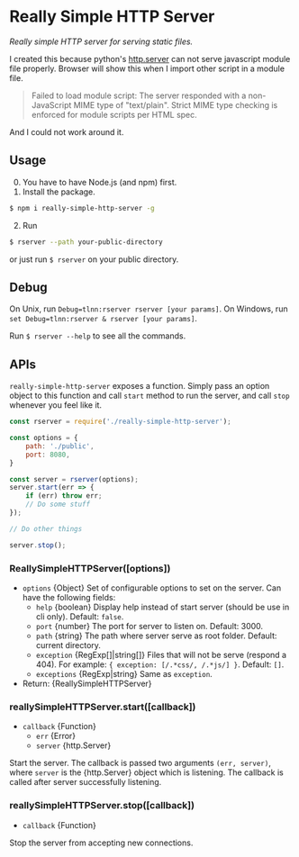 # Really Simple HTTP Server

*Really simple HTTP server for serving static files.*

I created this because python's [http.server](https://docs.python.org/3/library/http.server.html) can not serve javascript module file properly.
Browser will show this when I import other script in a module file.

> Failed to load module script: The server responded with a non-JavaScript MIME type of "text/plain". Strict MIME type checking is enforced for module scripts per HTML spec.

And I could not work around it.

## Usage
0. You have to have Node.js (and npm) first.
1. Install the package.
```bash
$ npm i really-simple-http-server -g
```
2. Run 
```bash
$ rserver --path your-public-directory
```
or just run `$ rserver` on your public directory.

## Debug
On Unix, run `Debug=tlnn:rserver rserver [your params]`.
On Windows, run `set Debug=tlnn:rserver & rserver [your params]`.

Run `$ rserver --help` to see all the commands.

## APIs
`really-simple-http-server` exposes a function. Simply pass an option object to this function and call `start` method to run the server, and call `stop` whenever you feel like it.
```js
const rserver = require('./really-simple-http-server');

const options = {
	path: './public',
	port: 8080,
}

const server = rserver(options);
server.start(err => {
	if (err) throw err;
	// Do some stuff
});

// Do other things

server.stop();
```

### ReallySimpleHTTPServer([options])
* `options` {Object} Set of configurable options to set on the server.  Can have the following fields:
	* `help` {boolean} Display help instead of start server (should be use in cli only). Default: `false`.
	* `port` {number} The port for server to listen on. Default: 3000.
	* `path` {string} The path where server serve as root folder. Default: current directory.
	* `exception` {RegExp[]|string[]} Files that will not be serve (respond a 404). For example: `{ exception: [/.*css/, /.*js/] }`. Default: `[]`.
	* `exceptions` {RegExp|string} Same as `exception`.
* Return: {ReallySimpleHTTPServer}

### reallySimpleHTTPServer.start([callback])
* `callback` {Function} 
	* `err` {Error}
	* `server` {http.Server}

Start the server. The callback is passed two arguments  `(err, server)`, where  `server`  is the {http.Server} object which is listening. The callback is called after server successfully listening.

### reallySimpleHTTPServer.stop([callback])
* `callback` {Function} 

Stop the server from accepting new connections.
